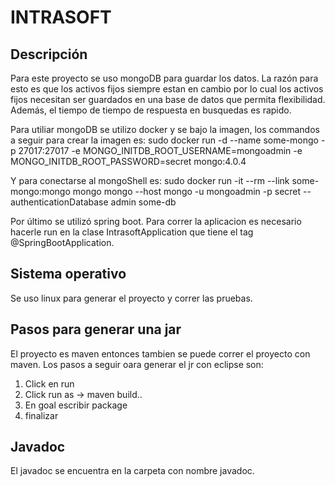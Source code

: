 # INTRASOFT

## Descripción 

Para este proyecto se uso mongoDB para guardar los datos. La razón para esto es que los activos fijos siempre estan en cambio por lo cual los activos fijos necesitan ser guardados en una base de datos que permita flexibilidad. Además, el tiempo de tiempo de respuesta en busquedas es rapido. 

Para utiliar mongoDB se utilizo docker y se bajo la imagen, los commandos a seguir para crear la imagen es: 
  sudo docker run -d --name some-mongo -p 27017:27017 -e MONGO_INITDB_ROOT_USERNAME=mongoadmin -e MONGO_INITDB_ROOT_PASSWORD=secret mongo:4.0.4

Y para conectarse al mongoShell es: 
	sudo docker run -it --rm --link some-mongo:mongo mongo mongo --host mongo -u mongoadmin -p secret --authenticationDatabase admin some-db

Por último se utilizó spring boot. Para correr la aplicacion es necesario hacerle run en la clase IntrasoftApplication que tiene el tag @SpringBootApplication.


## Sistema operativo

Se uso linux para generar el proyecto y correr las pruebas. 

## Pasos para generar una jar

El proyecto es maven entonces tambien se puede correr el proyecto con maven. Los pasos a seguir oara generar el jr con eclipse son:

1. Click en run
2. Click run as -> maven build..
3. En goal escribir package
4. finalizar

## Javadoc

El javadoc se encuentra en la carpeta con nombre javadoc.
